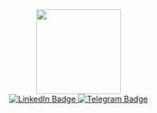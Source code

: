 <div id="header" align="center">
  <img src="https://media.giphy.com/media/v1.Y2lkPTc5MGI3NjExNjA0NmIwNDh6dHp6ejg3N3NxbWFxZWp3eDhxeDdqeWQzZDFsMXIybCZlcD12MV9pbnRlcm5hbF9naWZfYnlfaWQmY3Q9Zw/nFLW7PNGgN3lI68rdv/giphy.gif" width="150"/>

<div id="badges">
  <a href="your-linkedin-URL">
    <img src="https://img.shields.io/badge/LinkedIn-blue?style=for-the-badge&logo=linkedin&logoColor=white" alt="LinkedIn Badge"/>
  </a>
  <a href="your-youtube-URL">
    <img src="https://img.shields.io/badge/Telegram-blue?style=for-the-badge&logo=telegram&logoColor=white" alt="Telegram Badge"/> 
  </a>
</div></div>
<!--
**Sams3pu31/Sams3pu31** is a ✨ _special_ ✨ repository because its `README.md` (this file) appears on your GitHub profile.

Here are some ideas to get you started:

- 🔭 I’m currently working on ...
- 🌱 I’m currently learning ...
- 👯 I’m looking to collaborate on ...
- 🤔 I’m looking for help with ...
- 💬 Ask me about ...
- 📫 How to reach me: ...
- 😄 Pronouns: ...
- ⚡ Fun fact: ...
-->
